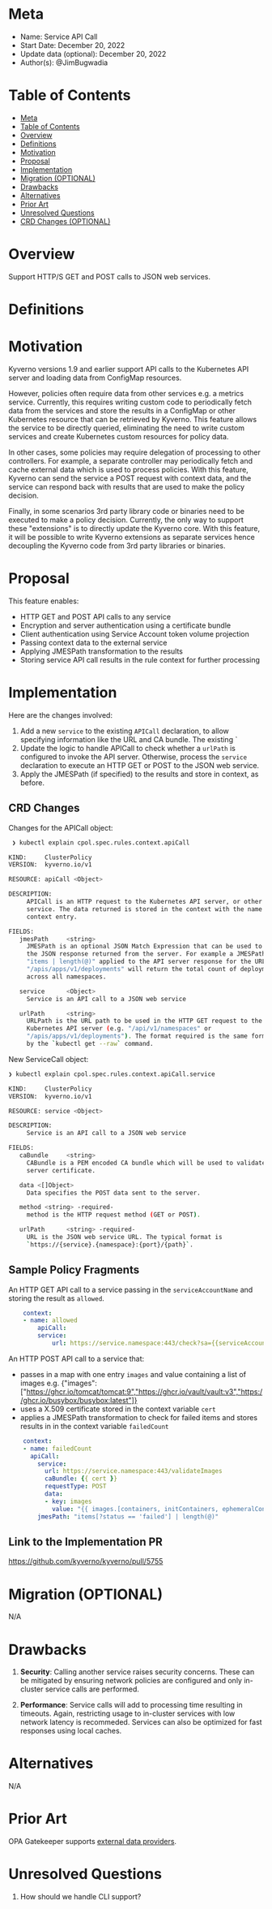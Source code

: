 # Meta
[meta]: #meta
- Name: Service API Call
- Start Date: December 20, 2022
- Update data (optional):  December 20, 2022
- Author(s): @JimBugwadia


# Table of Contents
[table-of-contents]: #table-of-contents
- [Meta](#meta)
- [Table of Contents](#table-of-contents)
- [Overview](#overview)
- [Definitions](#definitions)
- [Motivation](#motivation)
- [Proposal](#proposal)
- [Implementation](#implementation)
- [Migration (OPTIONAL)](#migration-optional)
- [Drawbacks](#drawbacks)
- [Alternatives](#alternatives)
- [Prior Art](#prior-art)
- [Unresolved Questions](#unresolved-questions)
- [CRD Changes (OPTIONAL)](#crd-changes-optional)

# Overview
[overview]: #overview

Support HTTP/S GET and POST calls to JSON web services.

# Definitions
[definitions]: #definitions


# Motivation
[motivation]: #motivation

Kyverno versions 1.9 and earlier support API calls to the Kubernetes API server and loading data from ConfigMap resources. 

However, policies often require data from other services e.g. a metrics service. Currently, this requires writing custom code to periodically fetch data from the services and store the results in a ConfigMap or other Kubernetes resource that can be retrieved by Kyverno. This feature allows the service to be directly queried, eliminating the need to write custom services and create Kubernetes custom resources for policy data.

In other cases, some policies may require delegation of processing to other controllers. For example, a separate controller may periodically fetch and cache external data which is used to process policies. With this feature, Kyverno can send the service a POST request with context data, and the service can respond back with results that are used to make the policy decision. 

Finally, in some scenarios 3rd party library code or binaries need to be executed to make a policy decision. Currently, the only way to support these "extensions" is to directly update the Kyverno core. With this feature, it will be possible to write Kyverno extensions as separate services hence decoupling the Kyverno code from 3rd party libraries or binaries.

# Proposal

This feature enables:
- HTTP GET and POST API calls to any service
- Encryption and server authentication using a certificate bundle
- Client authentication using Service Account token volume projection 
- Passing context data to the external service
- Applying JMESPath transformation to the results
- Storing service API call results in the rule context for further processing

# Implementation

Here are the changes involved:
1. Add a new `service` to the existing `APICall` declaration, to allow specifying information like the URL and CA bundle. The existing `
2. Update the logic to handle APICall to check whether a `urlPath` is configured to invoke the API server. Otherwise, process the `service` declaration to execute an HTTP GET or POST to the JSON web service.
3. Apply the JMESPath (if specified) to the results and store in context, as before. 


## CRD Changes

Changes for the APICall object:

```sh
 ❯ kubectl explain cpol.spec.rules.context.apiCall

KIND:     ClusterPolicy
VERSION:  kyverno.io/v1

RESOURCE: apiCall <Object>

DESCRIPTION:
     APICall is an HTTP request to the Kubernetes API server, or other JSON web
     service. The data returned is stored in the context with the name for the
     context entry.

FIELDS:
   jmesPath     <string>
     JMESPath is an optional JSON Match Expression that can be used to transform
     the JSON response returned from the server. For example a JMESPath of
     "items | length(@)" applied to the API server response for the URLPath
     "/apis/apps/v1/deployments" will return the total count of deployments
     across all namespaces.

   service      <Object>
     Service is an API call to a JSON web service

   urlPath      <string>
     URLPath is the URL path to be used in the HTTP GET request to the
     Kubernetes API server (e.g. "/api/v1/namespaces" or
     "/apis/apps/v1/deployments"). The format required is the same format used
     by the `kubectl get --raw` command.

```

New ServiceCall object:

```sh
❯ kubectl explain cpol.spec.rules.context.apiCall.service

KIND:     ClusterPolicy
VERSION:  kyverno.io/v1

RESOURCE: service <Object>

DESCRIPTION:
     Service is an API call to a JSON web service

FIELDS:
   caBundle     <string>
     CABundle is a PEM encoded CA bundle which will be used to validate the
     server certificate.

   data <[]Object>
     Data specifies the POST data sent to the server.

   method <string> -required-
     method is the HTTP request method (GET or POST).

   urlPath      <string> -required-
     URL is the JSON web service URL. The typical format is
     `https://{service}.{namespace}:{port}/{path}`.

```


## Sample Policy Fragments

An HTTP GET API call to a service passing in the `serviceAccountName` and storing the result as `allowed`.

```yaml
    context:
    - name: allowed
        apiCall:
        service:
            url: https://service.namespace:443/check?sa={{serviceAccountName}}
```

An HTTP POST API call to a service that:
- passes in a map with one entry `images` and value containing a list of images e.g. {"images":["https://ghcr.io/tomcat/tomcat:9","https://ghcr.io/vault/vault:v3","https://ghcr.io/busybox/busybox:latest"]} 
- uses a X.509 certificate stored in the context variable `cert`
- applies a JMESPath transformation to check for failed items and stores results in in the context variable `failedCount`

```yaml
    context:
    - name: failedCount
      apiCall:
        service:
          url: https://service.namespace:443/validateImages
          caBundle: {{ cert }}
          requestType: POST
          data:
          - key: images
            value: "{{ images.[containers, initContainers, ephemeralContainers][].*.reference[] }}"
        jmesPath: "items[?status == 'failed'] | length(@)"
```

## Link to the Implementation PR

https://github.com/kyverno/kyverno/pull/5755

# Migration (OPTIONAL)

N/A

# Drawbacks

1. **Security**: Calling another service raises security concerns. These can be mitigated by ensuring network policies are configured and only in-cluster service calls are performed.

2. **Performance**: Service calls will add to processing time resulting in timeouts. Again, restricting usage to in-cluster services with low network latency is recommeded. Services can also be optimized for fast responses using local caches. 

# Alternatives

N/A

# Prior Art

OPA Gatekeeper supports [external data providers](https://open-policy-agent.github.io/gatekeeper/website/docs/externaldata/).

# Unresolved Questions

1. How should we handle CLI support?

